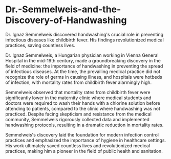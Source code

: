 # Dr.-Semmelweis-and-the-Discovery-of-Handwashing
Dr. Ignaz Semmelweis discovered handwashing's crucial role in preventing infectious diseases like childbirth fever. His findings revolutionized medical practices, saving countless lives.

Dr. Ignaz Semmelweis, a Hungarian physician working in Vienna General Hospital in the mid-19th century, made a groundbreaking discovery in the field of medicine: the importance of handwashing in preventing the spread of infectious diseases. At the time, the prevailing medical practice did not recognize the role of germs in causing illness, and hospitals were hotbeds of infection, with mortality rates from childbirth fever alarmingly high.

Semmelweis observed that mortality rates from childbirth fever were significantly lower in the maternity clinic where medical students and doctors were required to wash their hands with a chlorine solution before attending to patients, compared to the clinic where handwashing was not practiced. Despite facing skepticism and resistance from the medical community, Semmelweis rigorously collected data and implemented handwashing protocols, resulting in a dramatic reduction in mortality rates.

Semmelweis's discovery laid the foundation for modern infection control practices and emphasized the importance of hygiene in healthcare settings. His work ultimately saved countless lives and revolutionized medical practices, making him a pioneer in the field of public health and sanitation.
